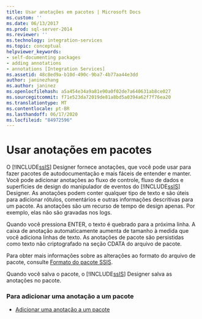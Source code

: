 ```yaml
---
title: Usar anotações em pacotes | Microsoft Docs
ms.custom: ''
ms.date: 06/13/2017
ms.prod: sql-server-2014
ms.reviewer: ''
ms.technology: integration-services
ms.topic: conceptual
helpviewer_keywords:
- self-documenting packages
- adding annotations
- annotations [Integration Services]
ms.assetid: 48c8ed9a-b10d-490c-9ba7-4b77aa44e3dd
author: janinezhang
ms.author: janinez
ms.openlocfilehash: a5a454e34a9a81e90a0f02de7a640631ab8ce027
ms.sourcegitcommit: f71e523da72019de81a8bd5a0394a62f7f76ea20
ms.translationtype: MT
ms.contentlocale: pt-BR
ms.lasthandoff: 06/17/2020
ms.locfileid: "84972596"
---
```

# <a name="use-annotations-in-packages"></a>Usar anotações em pacotes
  O [!INCLUDE[ssIS](../includes/ssis-md.md)] Designer fornece anotações, que você pode usar para fazer pacotes de autodocumentação e mais fáceis de entender e manter. Você pode adicionar anotações ao fluxo de controle, fluxo de dados e superfícies de design do manipulador de eventos do [!INCLUDE[ssIS](../includes/ssis-md.md)] Designer. As anotações podem conter qualquer tipo de texto e são úteis para adicionar rótulos, comentários e outras informações descritivas para um pacote. As anotações são um recurso de tempo de design apenas. Por exemplo, elas não são gravadas nos logs.  
  
 Quando você pressiona ENTER, o texto é quebrado para a próxima linha. A caixa de anotação automaticamente aumenta de tamanho à medida que você adiciona linhas de texto. As anotações de pacote são persistidas como texto não criptografado na seção CDATA do arquivo de pacote.  
  
 Para obter mais informações sobre as alterações ao formato do arquivo de pacote, consulte [Formato do pacote SSIS](../../2014/integration-services/ssis-package-format.md).  
  
 Quando você salva o pacote, o [!INCLUDE[ssIS](../includes/ssis-md.md)] Designer salva as anotações no pacote.  
  
### <a name="to-add-an-annotation-to-a-package"></a>Para adicionar uma anotação a um pacote  
  
-   [Adicionar uma anotação a um pacote](../../2014/integration-services/add-an-annotation-to-a-package.md)  
  
  
